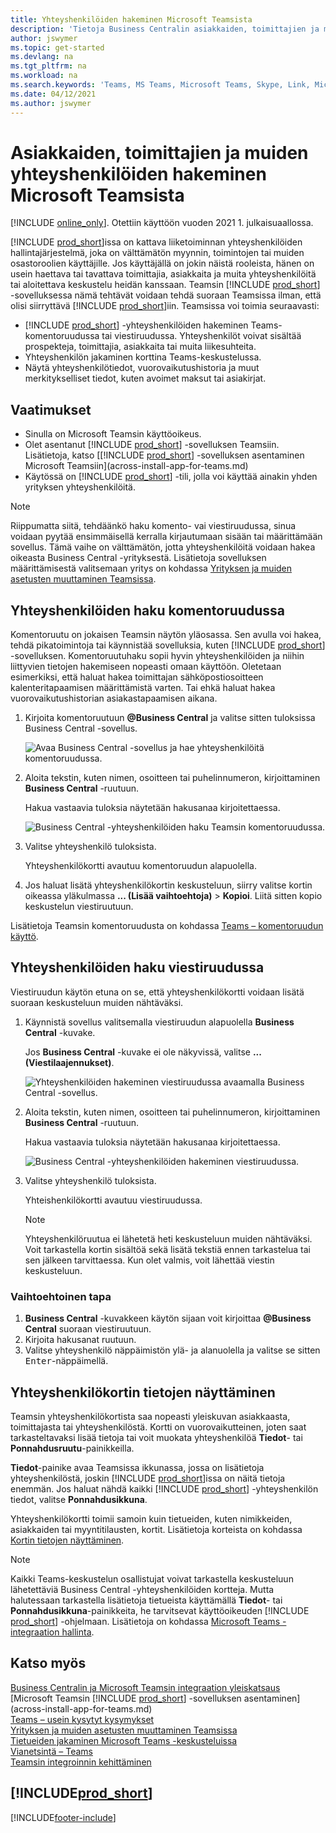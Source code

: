 ```yaml
---
title: Yhteyshenkilöiden hakeminen Microsoft Teamsista
description: 'Tietoja Business Centralin asiakkaiden, toimittajien ja muiden yhteyshenkilöiden hakeminen Microsoft Teamsista.'
author: jswymer
ms.topic: get-started
ms.devlang: na
ms.tgt_pltfrm: na
ms.workload: na
ms.search.keywords: 'Teams, MS Teams, Microsoft Teams, Skype, Link, Microsoft 365, contacts, search, messaging extensions'
ms.date: 04/12/2021
ms.author: jswymer
---
```


# Asiakkaiden, toimittajien ja muiden yhteyshenkilöiden hakeminen Microsoft Teamsista

[!INCLUDE [online_only](includes/online_only.md)]. Otettiin käyttöön vuoden 2021 1. julkaisuaallossa.

[!INCLUDE [prod_short](includes/prod_short.md)]issa on kattava liiketoiminnan yhteyshenkilöiden hallintajärjestelmä, joka on välttämätön myynnin, toimintojen tai muiden osastoroolien käyttäjille. Jos käyttäjällä on jokin näistä rooleista, hänen on usein haettava tai tavattava toimittajia, asiakkaita ja muita yhteyshenkilöitä tai aloitettava keskustelu heidän kanssaan. Teamsin [!INCLUDE [prod_short](includes/prod_short.md)] -sovelluksessa nämä tehtävät voidaan tehdä suoraan Teamsissa ilman, että olisi siirryttävä [!INCLUDE [prod_short](includes/prod_short.md)]iin. Teamsissa voi toimia seuraavasti:

- [!INCLUDE [prod_short](includes/prod_short.md)] -yhteyshenkilöiden hakeminen Teams-komentoruudussa tai viestiruudussa. Yhteyshenkilöt voivat sisältää prospekteja, toimittajia, asiakkaita tai muita liikesuhteita.
- Yhteyshenkilön jakaminen korttina Teams-keskustelussa.
- Näytä yhteyshenkilötiedot, vuorovaikutushistoria ja muut merkitykselliset tiedot, kuten avoimet maksut tai asiakirjat.

## Vaatimukset

- Sinulla on Microsoft Teamsin käyttöoikeus.
- Olet asentanut [!INCLUDE [prod_short](includes/prod_short.md)] -sovelluksen Teamsiin. Lisätietoja, katso [[!INCLUDE [prod_short](includes/prod_short.md)] -sovelluksen asentaminen Microsoft Teamsiin](across-install-app-for-teams.md)
- Käytössä on [!INCLUDE [prod_short](includes/prod_short.md)] -tili, jolla voi käyttää ainakin yhden yrityksen yhteyshenkilöitä.

> [!NOTE]
> Riippumatta siitä, tehdäänkö haku komento- vai viestiruudussa, sinua voidaan pyytää ensimmäisellä kerralla kirjautumaan sisään tai määrittämään sovellus. Tämä vaihe on välttämätön, jotta yhteyshenkilöitä voidaan hakea oikeasta Business Central -yrityksestä. Lisätietoja sovelluksen määrittämisestä valitsemaan yritys on kohdassa [Yrityksen ja muiden asetusten muuttaminen Teamsissa](across-teams-settings.md).

## Yhteyshenkilöiden haku komentoruudussa

Komentoruutu on jokaisen Teamsin näytön yläosassa. Sen avulla voi hakea, tehdä pikatoimintoja tai käynnistää sovelluksia, kuten [!INCLUDE [prod_short](includes/prod_short.md)] -sovelluksen. Komentoruutuhaku sopii hyvin yhteyshenkilöiden ja niihin liittyvien tietojen hakemiseen nopeasti omaan käyttöön. Oletetaan esimerkiksi, että haluat hakea toimittajan sähköpostiosoitteen kalenteritapaamisen määrittämistä varten. Tai ehkä haluat hakea vuorovaikutushistorian asiakastapaamisen aikana.

1. Kirjoita komentoruutuun **@Business Central** ja valitse sitten tuloksissa Business Central -sovellus.

    ![Avaa Business Central -sovellus ja hae yhteyshenkilöitä komentoruudussa.](media/teams-contacts-command-1.png)

2. Aloita tekstin, kuten nimen, osoitteen tai puhelinnumeron, kirjoittaminen **Business Central** -ruutuun.

    Hakua vastaavia tuloksia näytetään hakusanaa kirjoitettaessa.

    ![Business Central -yhteyshenkilöiden haku Teamsin komentoruudussa.](media/teams-contacts-command-2.png)
3. Valitse yhteyshenkilö tuloksista.

    Yhteyshenkilökortti avautuu komentoruudun alapuolella.

4. Jos haluat lisätä yhteyshenkilökortin keskusteluun, siirry valitse kortin oikeassa yläkulmassa **... (Lisää vaihtoehtoja)** > **Kopioi**. Liitä sitten kopio keskustelun viestiruutuun.  

Lisätietoja Teamsin komentoruudusta on kohdassa [Teams – komentoruudun käyttö](https://support.microsoft.com/en-us/office/use-the-command-box-13c4e429-7324-4886-b377-5dbed539193b).

## Yhteyshenkilöiden haku viestiruudussa

Viestiruudun käytön etuna on se, että yhteyshenkilökortti voidaan lisätä suoraan keskusteluun muiden nähtäväksi.

1. Käynnistä sovellus valitsemalla viestiruudun alapuolella **Business Central** -kuvake.

    Jos **Business Central** -kuvake ei ole näkyvissä, valitse **... (Viestilaajennukset)**.

    ![Yhteyshenkilöiden hakeminen viestiruudussa avaamalla Business Central -sovellus.](media/teams-contacts-message-box.png)

2. Aloita tekstin, kuten nimen, osoitteen tai puhelinnumeron, kirjoittaminen **Business Central** -ruutuun.

    Hakua vastaavia tuloksia näytetään hakusanaa kirjoitettaessa.

    ![Business Central -yhteyshenkilöiden hakeminen viestiruudussa.](media/teams-contacts-5.png)
3. Valitse yhteyshenkilö tuloksista.

    Yhteishenkilökortti avautuu viestiruudussa.

    > [!NOTE]
    > Yhteyshenkilöruutua ei lähetetä heti keskusteluun muiden nähtäväksi. Voit tarkastella kortin sisältöä sekä lisätä tekstiä ennen tarkastelua tai sen jälkeen tarvittaessa. Kun olet valmis, voit lähettää viestin keskusteluun.

### Vaihtoehtoinen tapa

1. **Business Central** -kuvakkeen käytön sijaan voit kirjoittaa **@Business Central** suoraan viestiruutuun.
2. Kirjoita hakusanat ruutuun.
3. Valitse yhteyshenkilö näppäimistön ylä- ja alanuolella ja valitse se sitten <kbd>Enter</kbd>-näppäimellä.

## Yhteyshenkilökortin tietojen näyttäminen

Teamsin yhteyshenkilökortista saa nopeasti yleiskuvan asiakkaasta, toimittajasta tai yhteyshenkilöstä. Kortti on vuorovaikutteinen, joten saat tarkasteltavaksi lisää tietoja tai voit muokata yhteyshenkilöä **Tiedot**- tai **Ponnahdusruutu**-painikkeilla.

**Tiedot**-painike avaa Teamsissa ikkunassa, jossa on lisätietoja yhteyshenkilöstä, joskin [!INCLUDE [prod_short](includes/prod_short.md)]issa on näitä tietoja enemmän. Jos haluat nähdä kaikki [!INCLUDE [prod_short](includes/prod_short.md)] -yhteyshenkilön tiedot, valitse **Ponnahdusikkuna**.

Yhteyshenkilökortti toimii samoin kuin tietueiden, kuten nimikkeiden, asiakkaiden tai myyntitilausten, kortit. Lisätietoja korteista on kohdassa [Kortin tietojen näyttäminen](across-working-with-teams.md#view-card-details).

> [!NOTE]
> Kaikki Teams-keskustelun osallistujat voivat tarkastella keskusteluun lähetettäviä Business Central -yhteyshenkilöiden kortteja. Mutta halutessaan tarkastella lisätietoja tietueista käyttämällä **Tiedot**- tai **Ponnahdusikkuna**-painikkeita, he tarvitsevat käyttöoikeuden [!INCLUDE [prod_short](includes/prod_short.md)] -ohjelmaan. Lisätietoja on kohdassa [Microsoft Teams -integraation hallinta](admin-teams-integration.md#minimum-requirements-1).

## Katso myös

[Business Centralin ja Microsoft Teamsin integraation yleiskatsaus](across-teams-overview.md)  
[Microsoft Teamsin [!INCLUDE [prod_short](includes/prod_short.md)] -sovelluksen asentaminen](across-install-app-for-teams.md)  
[Teams – usein kysytyt kysymykset](teams-faq.md)  
[Yrityksen ja muiden asetusten muuttaminen Teamsissa](across-teams-settings.md)  
[Tietueiden jakaminen Microsoft Teams -keskusteluissa](across-working-with-teams.md)  
[Vianetsintä – Teams](admin-teams-troubleshooting.md)  
[Teamsin integroinnin kehittäminen](/dynamics365/business-central/dev-itpro/developer/devenv-develop-for-teams)  

## [!INCLUDE[prod_short](includes/free_trial_md.md)]  


[!INCLUDE[footer-include](includes/footer-banner.md)]